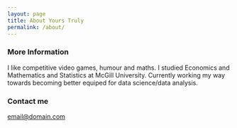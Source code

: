 ```yaml
---
layout: page
title: About Yours Truly
permalink: /about/
---
```



### More Information

I like competitive video games, humour and maths. I studied Economics and Mathematics and Statistics at McGill University. Currently working my way towards becoming better equiped for data science/data analysis.  

### Contact me

[email@domain.com](siddarth.92anand@googlemail.com)
